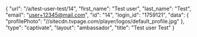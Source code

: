 {
    "url": "\/a\/test-user-test\/14",
    "first_name": "Test user",
    "last_name": "Test",
    "email": "user+12345@mail.com",
    "id": "14",
    "login_id": "1759121",
    "data": {
        "profilePhoto": "\/\/sitecdn.tvpage.com\/player\/logos\/default_profile.jpg"
    },
    "type": "captivate",
    "layout": "ambassador",
    "title": "Test user Test"
}